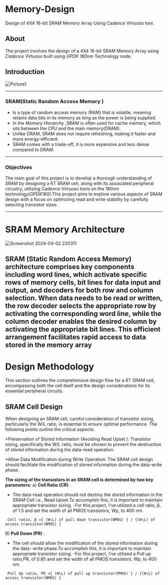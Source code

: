 
# Memory-Design
Design of 4X4 16-bit SRAM Memory Array Using Cadence Virtuoso tool.

## About
The project involves the design of a 4X4 16-bit SRAM Memory Array using *Cadence Virtuoso* built using *GPDK 180nm* Technology node.

## Introduction
![Picture1](https://github.com/KeerthanaUmesh/Memory-Design/assets/147648970/bca1c502-a462-4d61-84f6-fdd75aa42d70)

-------------

### **SRAM(Static Random Access Memory )** 
* Is a type of random access memory (RAM) that is volatile, meaning retains data bits in its memory as long as the  power is being supplied.
* In the *Memory Hierarchy* ,SRAM is often used for cache memory, which sits between the CPU and the main memory(DRAM).
* Unlike DRAM, SRAM does not require refreshing, making it faster and more energy-efficient.
* SRAM comes with a trade-off, it is more expensive and less dense compared to DRAM.
<!---
-------------
### **Applications of SRAM**

SRAM is widely used in various applications due to its speed, low power consumption, and suitability for cache memory. Some key applications include:

1. **Cache Memory:** SRAM is commonly used as cache memory in CPUs to provide fast access to frequently used data.

2. **Register Files:** SRAM is used in register files within microprocessors for storing temporary data during computation.

3. **Networking Devices:** SRAM is employed in networking devices for buffering and storing routing tables.

4. **Embedded Systems:** SRAM finds applications in embedded systems, providing quick access to critical data.
-->


--------
### **Objectives**

The main goal of this project is to develop a thorough understanding  of SRAM by designing a 6T SRAM cell, along with its associated peripheral circuitry, utilizing Cadence Virtuoso tools on the 180nm technology(GPDK180).This project aims to explore various aspects of  SRAM design with a focus on optimizing read and write  stability by carefully selecting transistor sizes.


------
# SRAM Memory Architecture
![Screenshot 2024-04-02 220311](https://github.com/KeerthanaUmesh/Memory-Design/assets/147648970/89bbc280-bccf-4dc1-b2cd-b8633ade9bdd)



SRAM (Static Random Access Memory) architecture comprises key components including word lines, which activate specific rows of memory cells, bit lines for data input and output, and decoders for both row and column selection. When data needs to be read or written, the row decoder selects the appropriate row by activating the corresponding word line, while the column decoder enables the desired column by activating the appropriate bit lines. This efficient arrangement facilitates rapid access to data stored in the memory array
-------------------------
# Design Methodology

This section outlines the comprehensive design flow for a 6T SRAM cell, encompassing both the cell itself and the design considerations for its essential peripheral circuits.

## SRAM Cell Design

When designing an SRAM cell, careful consideration of transistor sizing, particularly the W/L ratio, is essential to ensure optimal performance. The following points outline the critical aspects:

*Preservation of Stored Information (Avoiding Read Upset ):
Transistor sizing, specifically the W/L ratio, must be chosen to prevent the destruction of stored information during the data-read operation.

*Allow Data Modification during Write Operation:
The SRAM cell design should facilitate the modification of stored information during the data-write phase.

**The sizing of the transistors in an SRAM cell is determined by two key parameters:**
a) **Cell Ratio (CR)** :
 - The data-read operation should not destroy the stored information in the SRAM Cell i.e., Read Upset.To accomplish this, it is important to maintain appropriate transistor sizing.
 -For this project, I've utilized a cell ratio, β, of 1.5 and set the width of all PMOS transistors, Wp, to 400 nm.
```
 Cell ratio, β ={ (W\L) of pull down transistor(NMOS) } / {(W\L) of access transistor(NMOS) } 
```

B) **Pull Down (PR)** :
 - The cell should allow the modification of the stored information during the data- write phase.To accomplish this, it is important to maintain appropriate transistor sizing.
 -For this project, I've utilized a Pull up ratio,PR, of 0.85 and set the width of all PMOS transistors, Wp, to 400 nm.
```
 Pull Up ratio, PR ={ (W\L) of pull up transistor(PMOS) } / {(W\L) of access transistor(NMOS) } 
```








